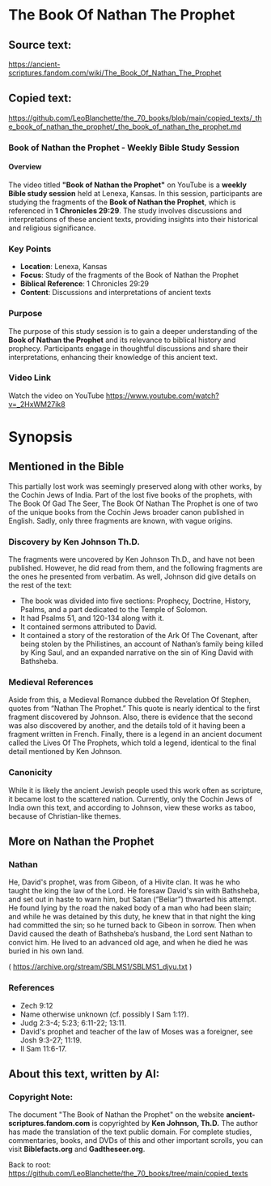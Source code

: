 # The Book Of Nathan The Prophet

## Source text:

https://ancient-scriptures.fandom.com/wiki/The_Book_Of_Nathan_The_Prophet

## Copied text:

https://github.com/LeoBlanchette/the_70_books/blob/main/copied_texts/_the_book_of_nathan_the_prophet/_the_book_of_nathan_the_prophet.md

### Book of Nathan the Prophet - Weekly Bible Study Session

#### Overview

The video titled **"Book of Nathan the Prophet"** on YouTube is a **weekly Bible study session** held at Lenexa, Kansas. In this session, participants are studying the fragments of the **Book of Nathan the Prophet**, which is referenced in **1 Chronicles 29:29**. The study involves discussions and interpretations of these ancient texts, providing insights into their historical and religious significance.

### Key Points

- **Location**: Lenexa, Kansas
- **Focus**: Study of the fragments of the Book of Nathan the Prophet
- **Biblical Reference**: 1 Chronicles 29:29
- **Content**: Discussions and interpretations of ancient texts

### Purpose

The purpose of this study session is to gain a deeper understanding of the **Book of Nathan the Prophet** and its relevance to biblical history and prophecy. Participants engage in thoughtful discussions and share their interpretations, enhancing their knowledge of this ancient text.

### Video Link

Watch the video on YouTube https://www.youtube.com/watch?v=_2HxWM27ik8

# Synopsis
## Mentioned in the Bible

This partially lost work was seemingly preserved along with other works, by the Cochin Jews of India. Part of the lost five books of the prophets, with The Book Of Gad The Seer, The Book Of Nathan The Prophet is one of two of the unique books from the Cochin Jews broader canon published in English. Sadly, only three fragments are known, with vague origins.

### Discovery by Ken Johnson Th.D.

The fragments were uncovered by Ken Johnson Th.D., and have not been published. However, he did read from them, and the following fragments are the ones he presented from verbatim. As well, Johnson did give details on the rest of the text:

- The book was divided into five sections: Prophecy, Doctrine, History, Psalms, and a part dedicated to the Temple of Solomon.
- It had Psalms 51, and 120-134 along with it.
- It contained sermons attributed to David.
- It contained a story of the restoration of the Ark Of The Covenant, after being stolen by the Philistines, an account of Nathan’s family being killed by King Saul, and an expanded narrative on the sin of King David with Bathsheba.

### Medieval References

Aside from this, a Medieval Romance dubbed the Revelation Of Stephen, quotes from “Nathan The Prophet.” This quote is nearly identical to the first fragment discovered by Johnson. Also, there is evidence that the second was also discovered by another, and the details told of it having been a fragment written in French. Finally, there is a legend in an ancient document called the Lives Of The Prophets, which told a legend, identical to the final detail mentioned by Ken Johnson.

### Canonicity

While it is likely the ancient Jewish people used this work often as scripture, it became lost to the scattered nation. Currently, only the Cochin Jews of India own this text, and according to Johnson, view these works as taboo, because of Christian-like themes.


## More on Nathan the Prophet

### Nathan

He, David's prophet, was from Gibeon, of a Hivite clan. It was he who taught the king the law of the Lord. He foresaw David's sin with Bathsheba, and set out in haste to warn him, but Satan (“Beliar”) thwarted his attempt. He found lying by the road the naked body of a man who had been slain; and while he was detained by this duty, he knew that in that night the king had committed the sin; so he turned back to Gibeon in sorrow. Then when David caused the death of Bathsheba’s husband, the Lord sent Nathan to convict him. He lived to an advanced old age, and when he died he was buried in his own land.

( https://archive.org/stream/SBLMS1/SBLMS1_djvu.txt )

### References

- Zech 9:12
- Name otherwise unknown (cf. possibly I Sam 1:1?).
- Judg 2:3-4; 5:23; 6:11-22; 13:11.
- David's prophet and teacher of the law of Moses was a foreigner, see Josh 9:3-27; 11:19.
- II Sam 11:6-17.



## About this text, written by AI:

### Copyright Note:

The document "The Book of Nathan the Prophet" on the website **ancient-scriptures.fandom.com** is copyrighted by **Ken Johnson, Th.D.** The author has made the translation of the text public domain. For complete studies, commentaries, books, and DVDs of this and other important scrolls, you can visit **Biblefacts.org** and **Gadtheseer.org**.

Back to root: https://github.com/LeoBlanchette/the_70_books/tree/main/copied_texts
